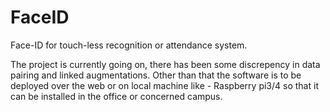 # FaceID
Face-ID for touch-less recognition or attendance system. 

The project is currently going on, there has been some discrepency in data pairing and linked augmentations.
Other than that the software is to be deployed over the web or on local machine like - Raspberry pi3/4 so that it can be installed in the office or concerned campus.
